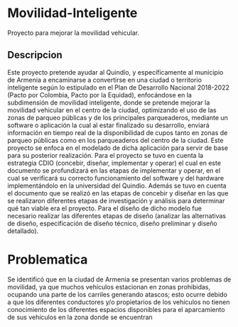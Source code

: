 # Movilidad-Inteligente
Proyecto para mejorar la movilidad vehicular.

## Descripcion
Este proyecto pretende ayudar al Quindío, y específicamente al municipio de Armenia a encaminarse a convertirse en una ciudad o territorio inteligente según lo estipulado en el Plan de Desarrollo Nacional 2018-2022 (Pacto por Colombia, Pacto por la Equidad), enfocándose en la subdimensión de movilidad inteligente, donde se pretende mejorar la movilidad vehicular en el centro de la ciudad, optimizando el uso de las zonas de parqueo públicas y de los principales parqueaderos, mediante un software o aplicación la cual al estar finalizado su desarrollo, enviará información en tiempo real de la disponibilidad de cupos tanto en zonas de parqueo públicas como en los parqueaderos del centro de la ciudad. Este proyecto se enfoca en el modelado de dicha aplicación para servir de base para su posterior realización. Para el proyecto se tuvo en cuenta la estrategia CDIO (concebir, diseñar, implementar y operar) el cual en este documento se profundizará en las etapas de implementar y operar, en el cual se verificará su correcto funcionamiento del software y del hardware implementándolo en la universidad del Quindio. Además se tuvo en cuenta el documento que se realizó en las etapas de concebir y diseñar en las que se realizaron diferentes etapas de investigación y análisis para determinar qué tan viable era el proyecto. Para el diseño de dicho modelo fue necesario realizar las diferentes etapas de diseño (analizar las alternativas de diseño, especificación de diseño técnico, diseño preliminar y diseño detallado).

# Problematica
Se identificó que en la ciudad de Armenia se presentan varios problemas de movilidad, ya que muchos vehículos estacionan en zonas prohibidas, ocupando una parte de los carriles generando atascos; esto ocurre debido a que los diferentes conductores y/o propietarios de los vehículos no tienen conocimiento de los diferentes espacios disponibles para el aparcamiento de sus vehículos en la zona donde se encuentran
